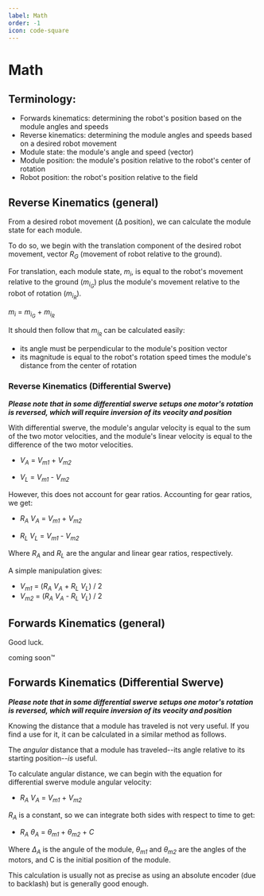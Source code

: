 ```yaml
---
label: Math
order: -1
icon: code-square
---
```


# Math

## Terminology:
- Forwards kinematics: determining the robot's position based on the module angles and speeds
- Reverse kinematics: determining the module angles and speeds based on a desired robot movement
- Module state: the module's angle and speed (vector)
- Module position: the module's position relative to the robot's center of rotation
- Robot position: the robot's position relative to the field

## Reverse Kinematics (general)
From a desired robot movement (Δ position), we can calculate the module state for each module.

To do so, we begin with the translation component of the desired robot movement, vector *R<sub>G</sub>* (movement of robot relative to the ground).

For translation, each module state, *m<sub>i</sub>*, is equal to the robot's movement relative to the ground (*m<sub>i<sub>G</sub></sub>*) plus the module's movement relative to the robot of rotation (*m<sub>i<sub>R</sub></sub>*).

*m<sub>i</sub>* = *m<sub>i<sub>G</sub></sub>* + *m<sub>i<sub>R</sub></sub>*

It should then follow that *m<sub>i<sub>R</sub></sub>* can be calculated easily:
- its angle must be perpendicular to the module's position vector
- its magnitude is equal to the robot's rotation speed times the module's distance from the center of rotation

### Reverse Kinematics (Differential Swerve)

***Please note that in some differential swerve setups one motor's rotation is reversed, which will require inversion of its veocity and position***

With differential swerve, the module's angular velocity is equal to the sum of the two motor velocities, and the module's linear velocity is equal to the difference of the two motor velocities.

- *V<sub>A</sub>* = *V<sub>m1</sub>* + *V<sub>m2</sub>*

- *V<sub>L</sub>* = *V<sub>m1</sub>* - *V<sub>m2</sub>*

However, this does not account for gear ratios. Accounting for gear ratios, we get:

- *R<sub>A</sub>* *V<sub>A</sub>* = *V<sub>m1</sub>* + *V<sub>m2</sub>* 

- *R<sub>L</sub></sub>* *V<sub>L</sub>* = *V<sub>m1</sub>* - *V<sub>m2</sub>*

Where *R<sub>A</sub>* and *R<sub>L</sub>* are the angular and linear gear ratios, respectively.

A simple manipulation gives:

- *V<sub>m1</sub>* = (*R<sub>A</sub>* *V<sub>A</sub>* + *R<sub>L</sub>* *V<sub>L</sub>*) / 2
- *V<sub>m2</sub>* = (*R<sub>A</sub>* *V<sub>A</sub>* - *R<sub>L</sub>* *V<sub>L</sub>*) / 2

## Forwards Kinematics (general)
Good luck.



coming soon™

## Forwards Kinematics (Differential Swerve)
***Please note that in some differential swerve setups one motor's rotation is reversed, which will require inversion of its veocity and position***

Knowing the distance that a module has traveled is not very useful. If you find a use for it, it can be calculated in a similar method as follows.

The *angular* distance that a module has traveled--its angle relative to its starting position--*is* useful.

To calculate angular distance, we can begin with the equation for differential swerve module angular velocity:
- *R<sub>A</sub>* *V<sub>A</sub>* = *V<sub>m1</sub>* + *V<sub>m2</sub>* 

*R<sub>A</sub>* is a constant, so we can integrate both sides with respect to time to get:

- *R<sub>A</sub>* *θ<sub>A</sub>* = *θ<sub>m1</sub>* + *θ<sub>m2</sub>* + *C*

Where *Δ<sub>A</sub>* is the angule of the module, *θ<sub>m1</sub>* and *θ<sub>m2</sub>* are the angles of the motors, and C is the initial position of the module.

This calculation is usually not as precise as using an absolute encoder (due to backlash) but is generally good enough.